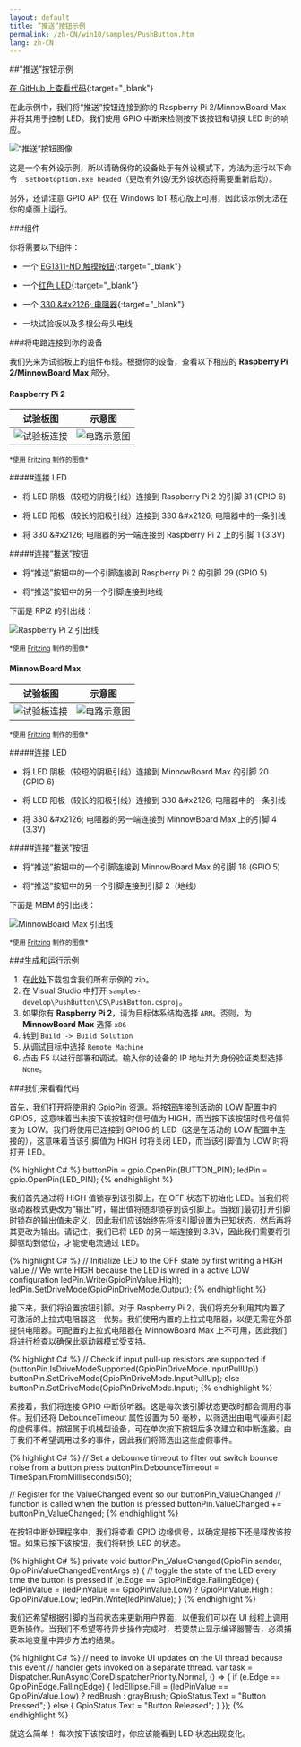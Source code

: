 ```yaml
---
layout: default
title: “推送”按钮示例
permalink: /zh-CN/win10/samples/PushButton.htm
lang: zh-CN
---
```


##“推送”按钮示例

[在 GitHub 上查看代码](https://github.com/ms-iot/samples/tree/develop/PushButton/CS){:target="_blank"}

在此示例中，我们将“推送”按钮连接到你的 Raspberry Pi 2/MinnowBoard Max 并将其用于控制 LED。我们使用 GPIO 中断来检测按下该按钮和切换 LED 时的响应。

![“推送”按钮图像]({{site.baseurl}}/images/PushButton/PushButtonSample.png)

这是一个有外设示例，所以请确保你的设备处于有外设模式下，方法为运行以下命令：`setbootoption.exe headed`（更改有外设/无外设状态将需要重新启动）。

另外，还请注意 GPIO API 仅在 Windows IoT 核心版上可用，因此该示例无法在你的桌面上运行。


###组件

你将需要以下组件：

* 一个 [EG1311-ND 触摸按钮](http://www.digikey.com/product-detail/en/320.02E11.08BLK/EG1311-ND/101397){:target="_blank"}

* 一个[红色 LED](http://www.digikey.com/product-detail/en/C5SMF-RJS-CT0W0BB1/C5SMF-RJS-CT0W0BB1-ND/2341832){:target="_blank"}

* 一个 [330 &\#x2126; 电阻器](http://www.digikey.com/product-detail/en/CFR-25JB-52-330R/330QBK-ND/1636){:target="_blank"}

* 一块试验板以及多根公母头电线

###将电路连接到你的设备

我们先来为试验板上的组件布线。根据你的设备，查看以下相应的 **Raspberry Pi 2/MinnowBoard Max** 部分。

#### Raspberry Pi 2

| 试验板图 | 示意图 |
| ----------------------------------------------------------------------------------------- | ---------------------------------------------------------------------------------- |
| ![试验板连接]({{site.baseurl}}/images/PushButton/RPi2_PushButton_bb.png) | ![电路示意图]({{site.baseurl}}/images/PushButton/RPi2_PushButton_schem.png) |

<sub>\*使用 [Fritzing](http://fritzing.org/) 制作的图像\*</sub>

#####连接 LED

* 将 LED 阴极（较短的阴极引线）连接到 Raspberry Pi 2 的引脚 31 \(GPIO 6\)

* 将 LED 阳极（较长的阳极引线）连接到 330 &\#x2126; 电阻器中的一条引线

* 将 330 &\#x2126; 电阻器的另一端连接到 Raspberry Pi 2 上的引脚 1 \(3.3V\)

#####连接“推送”按钮

* 将“推送”按钮中的一个引脚连接到 Raspberry Pi 2 的引脚 29 \(GPIO 5\)

* 将“推送”按钮中的另一个引脚连接到地线

下面是 RPi2 的引出线：

![Raspberry Pi 2 引出线]({{site.baseurl}}/images/PinMappings/RP2_Pinout.png)

<sub>\*使用 [Fritzing](http://fritzing.org/) 制作的图像\*</sub>

#### MinnowBoard Max

| 试验板图 | 示意图 |
| ----------------------------------------------------------------------------------------- | ---------------------------------------------------------------------------------- |
| ![试验板连接]({{site.baseurl}}/images/PushButton/MBM_PushButton_bb.png) | ![电路示意图]({{site.baseurl}}/images/PushButton/MBM_PushButton_schem.png) |

<sub>\*使用 [Fritzing](http://fritzing.org/) 制作的图像\*</sub>

#####连接 LED

* 将 LED 阴极（较短的阴极引线）连接到 MinnowBoard Max 的引脚 20 \(GPIO 6\)

* 将 LED 阳极（较长的阳极引线）连接到 330 &\#x2126; 电阻器中的一条引线

* 将 330 &\#x2126; 电阻器的另一端连接到 MinnowBoard Max 上的引脚 4 \(3.3V\)

#####连接“推送”按钮

* 将“推送”按钮中的一个引脚连接到 MinnowBoard Max 的引脚 18 \(GPIO 5\)

* 将“推送”按钮中的另一个引脚连接到引脚 2（地线）

下面是 MBM 的引出线：

![MinnowBoard Max 引出线]({{site.baseurl}}/images/PinMappings/MBM_Pinout.png)

<sub>\*使用 [Fritzing](http://fritzing.org/) 制作的图像\*</sub>

###生成和运行示例

1. 在[此处](https://github.com/ms-iot/samples/archive/develop.zip)下载包含我们所有示例的 zip。
1. 在 Visual Studio 中打开 `samples-develop\PushButton\CS\PushButton.csproj`。
1. 如果你有 **Raspberry Pi 2**，请为目标体系结构选择 `ARM`。否则，为 **MinnowBoard Max** 选择 `x86`
1. 转到 `Build -> Build Solution`
1. 从调试目标中选择 `Remote Machine`
1. 点击 F5 以进行部署和调试。输入你的设备的 IP 地址并为身份验证类型选择 `None`。

###我们来看看代码

首先，我们打开将使用的 GpioPin 资源。将按钮连接到活动的 LOW 配置中的 GPIO5，这意味着当未按下该按钮时信号值为 HIGH，而当按下该按钮时信号值将变为 LOW。我们将使用已连接到 GPIO6 的 LED（这是在活动的 LOW 配置中连接的），这意味着当该引脚值为 HIGH 时将关闭 LED，而当该引脚值为 LOW 时将打开 LED。

{% highlight C# %}
buttonPin = gpio.OpenPin(BUTTON_PIN);
ledPin = gpio.OpenPin(LED_PIN);
{% endhighlight %}

我们首先通过将 HIGH 值锁存到该引脚上，在 OFF 状态下初始化 LED。当我们将驱动器模式更改为“输出”时，输出值将随即锁存到该引脚上。当我们最初打开引脚时锁存的输出值未定义，因此我们应该始终先将该引脚设置为已知状态，然后再将其更改为输出。请记住，我们已将 LED 的另一端连接到 3.3V，因此我们需要将引脚驱动到低位，才能使电流通过 LED。

{% highlight C# %}
// Initialize LED to the OFF state by first writing a HIGH value
// We write HIGH because the LED is wired in a active LOW configuration
ledPin.Write(GpioPinValue.High); 
ledPin.SetDriveMode(GpioPinDriveMode.Output);
{% endhighlight %}

接下来，我们将设置按钮引脚。对于 Raspberry Pi 2，我们将充分利用其内置了可激活的上拉式电阻器这一优势。我们使用内置的上拉式电阻器，以便无需在外部提供电阻器。可配置的上拉式电阻器在 MinnowBoard Max 上不可用，因此我们将进行检查以确保此驱动器模式受支持。

{% highlight C# %}
// Check if input pull-up resistors are supported
if (buttonPin.IsDriveModeSupported(GpioPinDriveMode.InputPullUp))
	buttonPin.SetDriveMode(GpioPinDriveMode.InputPullUp);
else
	buttonPin.SetDriveMode(GpioPinDriveMode.Input);
{% endhighlight %}

紧接着，我们将连接 GPIO 中断侦听器。这是每次该引脚状态更改时都会调用的事件。我们还将 DebounceTimeout 属性设置为 50 毫秒，以筛选出由电气噪声引起的虚假事件。按钮属于机械型设备，可在单次按下按钮后多次建立和中断连接。由于我们不希望调用过多的事件，因此我们将筛选出这些虚假事件。

{% highlight C# %}
// Set a debounce timeout to filter out switch bounce noise from a button press
buttonPin.DebounceTimeout = TimeSpan.FromMilliseconds(50);

// Register for the ValueChanged event so our buttonPin_ValueChanged 
// function is called when the button is pressed
buttonPin.ValueChanged += buttonPin_ValueChanged;
{% endhighlight %}

在按钮中断处理程序中，我们将查看 GPIO 边缘信号，以确定是按下还是释放该按钮。如果已按下该按钮，我们将转换 LED 的状态。

{% highlight C# %}
private void buttonPin_ValueChanged(GpioPin sender, GpioPinValueChangedEventArgs e)
{
	// toggle the state of the LED every time the button is pressed
	if (e.Edge == GpioPinEdge.FallingEdge)
	{
		ledPinValue = (ledPinValue == GpioPinValue.Low) ?
			GpioPinValue.High : GpioPinValue.Low;
		ledPin.Write(ledPinValue);
	}
{% endhighlight %}

我们还希望根据引脚的当前状态来更新用户界面，以便我们可以在 UI 线程上调用更新操作。当我们不希望等待异步操作完成时，若要禁止显示编译器警告，必须捕获本地变量中异步方法的结果。

{% highlight C# %}
// need to invoke UI updates on the UI thread because this event
// handler gets invoked on a separate thread.
var task = Dispatcher.RunAsync(CoreDispatcherPriority.Normal, () => {
	if (e.Edge == GpioPinEdge.FallingEdge)
	{
		ledEllipse.Fill = (ledPinValue == GpioPinValue.Low) ? 
			redBrush : grayBrush;
		GpioStatus.Text = "Button Pressed";
	}
	else
	{
		GpioStatus.Text = "Button Released";
	}
});
{% endhighlight %}

就这么简单！ 每次按下该按钮时，你应该能看到 LED 状态出现变化。
